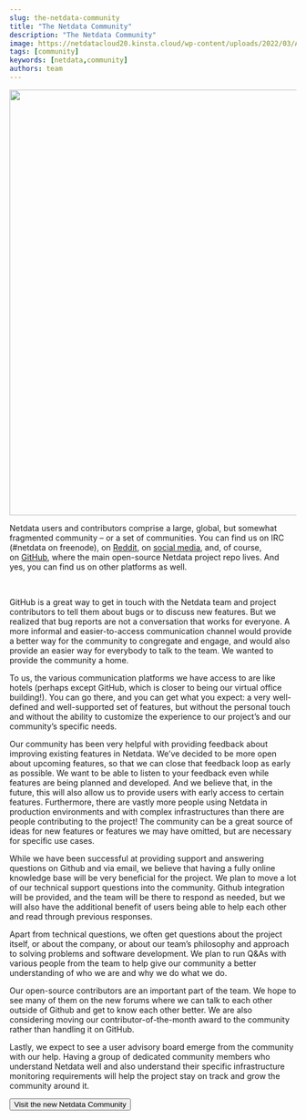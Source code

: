 ```yaml
---
slug: the-netdata-community
title: "The Netdata Community"
description: "The Netdata Community"
image: https://netdatacloud20.kinsta.cloud/wp-content/uploads/2022/03/Athens-company-meetup-1_2019-scaled-e1588700274782.jpeg
tags: [community]
keywords: [netdata,community]
authors: team
---
```


<!--truncate-->

<img class="alignnone size-large wp-image-16700" src="https://netdatacloud20.kinsta.cloud/wp-content/uploads/2022/03/Athens-company-meetup-1_2019-scaled-e1588700274782-1200x747.jpeg" alt="" width="1200" height="747" />

Netdata users and contributors comprise a large, global, but somewhat fragmented community – or a set of communities. You can find us on IRC (#netdata on freenode), on <a href="https://www.reddit.com/r/netdata/">Reddit</a>, on <a href="https://twitter.com/linuxnetdata">social media</a>, and, of course, on <a href="https://github.com/netdata/netdata">GitHub</a>, where the main open-source Netdata project repo lives. And yes, you can find us on other platforms as well.

&nbsp;

GitHub is a great way to get in touch with the Netdata team and project contributors to tell them about bugs or to discuss new features. But we realized that bug reports are not a conversation that works for everyone. A more informal and easier-to-access communication channel would provide a better way for the community to congregate and engage, and would also provide an easier way for everybody to talk to the team. We wanted to provide the community a home.

To us, the various communication platforms we have access to are like hotels (perhaps except GitHub, which is closer to being our virtual office building!). You can go there, and you can get what you expect: a very well-defined and well-supported set of features, but without the personal touch and without the ability to customize the experience to our project’s and our community’s specific needs.

Our community has been very helpful with providing feedback about improving existing features in Netdata. We’ve decided to be more open about upcoming features, so that we can close that feedback loop as early as possible. We want to be able to listen to your feedback even while features are being planned and developed. And we believe that, in the future, this will also allow us to provide users with early access to certain features. Furthermore, there are vastly more people using Netdata in production environments and with complex infrastructures than there are people contributing to the project! The community can be a great source of ideas for new features or features we may have omitted, but are necessary for specific use cases.

While we have been successful at providing support and answering questions on Github and via email, we believe that having a fully online knowledge base will be very beneficial for the project. We plan to move a lot of our technical support questions into the community. Github integration will be provided, and the team will be there to respond as needed, but we will also have the additional benefit of users being able to help each other and read through previous responses.

Apart from technical questions, we often get questions about the project itself, or about the company, or about our team’s philosophy and approach to solving problems and software development. We plan to run Q&amp;As with various people from the team to help give our community a better understanding of who we are and why we do what we do.

Our open-source contributors are an important part of the team. We hope to see many of them on the new forums where we can talk to each other outside of Github and get to know each other better. We are also considering moving our contributor-of-the-month award to the community rather than handling it on GitHub.

Lastly, we expect to see a user advisory board emerge from the community with our help. Having a group of dedicated community members who understand Netdata well and also understand their specific infrastructure monitoring requirements will help the project stay on track and grow the community around it.

<a href="https://community.netdata.cloud/" target="_blank" rel="noopener"><button>Visit the new Netdata Community</button></a>